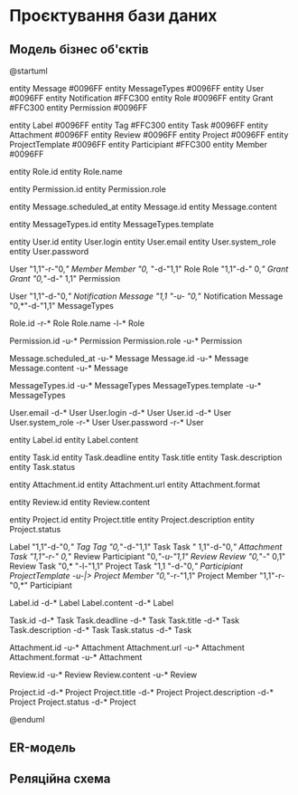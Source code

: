 # Проєктування бази даних

## Модель бізнес об'єктів

@startuml

entity Message #0096FF
entity MessageTypes #0096FF
entity User #0096FF
entity Notification #FFC300
entity Role #0096FF
entity Grant #FFC300
entity Permission #0096FF

entity Label #0096FF
entity Tag #FFC300
entity Task #0096FF
entity Attachment #0096FF
entity Review #0096FF
entity Project #0096FF
entity ProjectTemplate #0096FF
entity Participiant #FFC300
entity Member #0096FF

entity Role.id
entity Role.name

entity Permission.id
entity Permission.role

entity Message.scheduled_at
entity Message.id
entity Message.content

entity MessageTypes.id
entity MessageTypes.template

entity User.id
entity User.login
entity User.email
entity User.system_role
entity User.password

User "1,1"-r-"0,*" Member
Member "0,*    "-d-"1,1" Role
Role "1,1"-d-"     0,*"  Grant
Grant "0,*"-d-"       1,1" Permission

User "1,1"-d-"0,*" Notification
Message "1,1   "-u- "0,*" Notification
Message "0,*"-d-"1,1"  MessageTypes

Role.id -r-* Role
Role.name -l-* Role

Permission.id -u-* Permission
Permission.role -u-* Permission

Message.scheduled_at -u-* Message
Message.id -u-* Message
Message.content -u-* Message

MessageTypes.id -u-* MessageTypes
MessageTypes.template -u-* MessageTypes

User.email -d-* User
User.login -d-* User
User.id -d-* User
User.system_role -r-* User
User.password -r-* User


entity Label.id
entity Label.content

entity Task.id
entity Task.deadline
entity Task.title
entity Task.description
entity Task.status

entity Attachment.id
entity Attachment.url
entity Attachment.format

entity Review.id
entity Review.content

entity Project.id
entity Project.title
entity Project.description
entity Project.status

Label "1,1"-d-"0,*" Tag
Tag "0,*"-d-"1,1" Task
Task "       1,1"-d-"0,*" Attachment
Task "1,1"-r-"       0,*" Review
Participiant "0,*"-u-"1,1" Review
Review "0,*"-"   0,1" Review
Task "0,*    "-l-"1,1" Project
Task "1,1 "-d-"0,*" Participiant
ProjectTemplate -u-|> Project
Member "0,*"-r-"1,1" Project
Member "1,1"-r-"0,*" Participiant

Label.id -d-* Label
Label.content -d-* Label

Task.id -d-* Task
Task.deadline -d-* Task
Task.title -d-* Task
Task.description -d-* Task
Task.status -d-* Task

Attachment.id -u-* Attachment
Attachment.url -u-* Attachment
Attachment.format -u-* Attachment

Review.id -u-* Review
Review.content -u-* Review

Project.id -d-* Project
Project.title -d-* Project
Project.description -d-* Project
Project.status -d-* Project

@enduml

## ER-модель

## Реляційна схема


